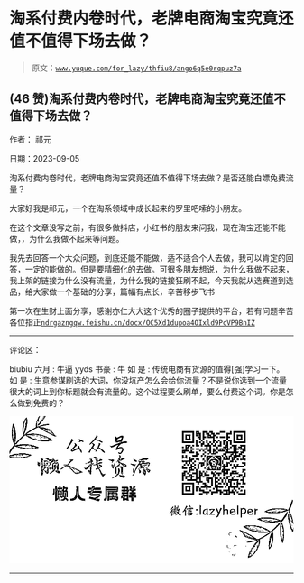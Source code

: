 # 淘系付费内卷时代，老牌电商淘宝究竟还值不值得下场去做？

> 原文：[`www.yuque.com/for_lazy/thfiu8/ango6q5e0rqpuz7a`](https://www.yuque.com/for_lazy/thfiu8/ango6q5e0rqpuz7a)

## (46 赞)淘系付费内卷时代，老牌电商淘宝究竟还值不值得下场去做？

作者： 祁元

日期：2023-09-05

淘系付费内卷时代，老牌电商淘宝究竟还值不值得下场去做？是否还能白嫖免费流量？

大家好我是祁元，一个在淘系领域中成长起来的罗里吧嗦的小朋友。

在这个文章没写之前，有很多做抖店，小红书的朋友来问我，现在淘宝还能不能做，，为什么我做不起来等问题。

我先去回答一个大众问题，到底还能不能做，适不适合个人去做，我可以肯定的回答，一定的能做的。但是要精细化的去做。可很多朋友想说，为什么我做不起来，我上架的链接为什么没有流量，为什么我的链接狂刷不起，今天我就从选赛道到选品，给大家做一个基础的分享，篇幅有点长，辛苦移步飞书

第一次在生财上面分享，感谢亦仁大大这个优秀的圈子提供的平台，若有问题辛苦各位指正[`ndrgazngqw.feishu.cn/docx/OC5Xd1dupoa4OIxld9PcVP9BnIZ`](https://ndrgazngqw.feishu.cn/docx/OC5Xd1dupoa4OIxld9PcVP9BnIZ)

* * *

评论区：

biubiu 六月 : 牛逼 yyds
书豪 : 牛
如 是 : 传统电商有货源的值得[强]学习一下。
如 是 : 生意参谋刷选的大词，你没坑产怎么会给你流量？不是说你选到一个流量很大的词上到你标题就会有流量的。这个过程要么刷单，要么付费这个词。你是怎么做到免费的？

![](img/1c37d505930596d12a88ab23e11aa07a.png)

* * *